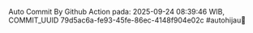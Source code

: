 Auto Commit By Github Action pada: 2025-09-24 08:39:46 WIB, COMMIT_UUID 79d5ac6a-fe93-45fe-86ec-4148f904e02c #autohijau🗿
